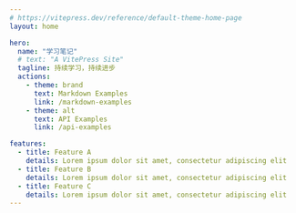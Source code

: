 ```yaml
---
# https://vitepress.dev/reference/default-theme-home-page
layout: home

hero:
  name: "学习笔记"
  # text: "A VitePress Site"
  tagline: 持续学习，持续进步
  actions:
    - theme: brand
      text: Markdown Examples
      link: /markdown-examples
    - theme: alt
      text: API Examples
      link: /api-examples

features:
  - title: Feature A
    details: Lorem ipsum dolor sit amet, consectetur adipiscing elit
  - title: Feature B
    details: Lorem ipsum dolor sit amet, consectetur adipiscing elit
  - title: Feature C
    details: Lorem ipsum dolor sit amet, consectetur adipiscing elit
---
```


